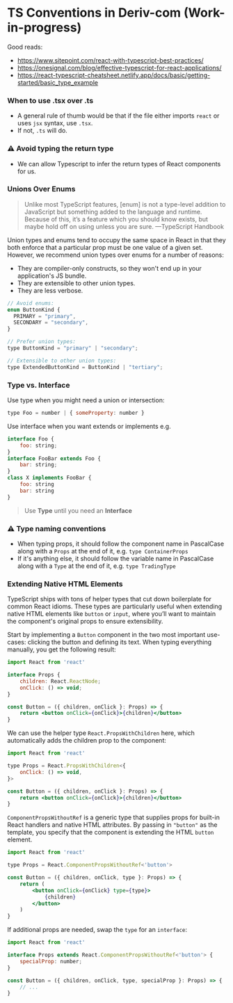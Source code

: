# TS Conventions in Deriv-com (Work-in-progress)

Good reads:

-   https://www.sitepoint.com/react-with-typescript-best-practices/
-   https://onesignal.com/blog/effective-typescript-for-react-applications/
-   https://react-typescript-cheatsheet.netlify.app/docs/basic/getting-started/basic_type_example

### When to use .tsx over .ts

-   A general rule of thumb would be that if the file either imports `react` or uses `jsx` syntax, use `.tsx`.
-   If not, `.ts` will do.

### ⚠️ Avoid typing the return type

-   We can allow Typescript to infer the return types of React components for us.

### Unions Over Enums

> Unlike most TypeScript features, [enum] is not a type-level addition to JavaScript but something added to the language and runtime. Because of this, it’s a feature which you should know exists, but maybe hold off on using unless you are sure.
> —TypeScript Handbook

Union types and enums tend to occupy the same space in React in that they both enforce that a particular prop must be one value of a given set. However, we recommend union types over enums for a number of reasons:

-   They are compiler-only constructs, so they won't end up in your application's JS bundle.
-   They are extensible to other union types.
-   They are less verbose.

```jsx
// Avoid enums:
enum ButtonKind {
  PRIMARY = "primary",
  SECONDARY = "secondary",
}

// Prefer union types:
type ButtonKind = "primary" | "secondary";

// Extensible to other union types:
type ExtendedButtonKind = ButtonKind | "tertiary";
```

### Type vs. Interface

Use type when you might need a union or intersection:

```jsx
type Foo = number | { someProperty: number }
```

Use interface when you want extends or implements e.g.

```jsx
interface Foo {
    foo: string;
}
interface FooBar extends Foo {
    bar: string;
}
class X implements FooBar {
    foo: string
    bar: string
}
```

> Use **Type** until you need an **Interface**

### ⚠️ Type naming conventions

-   When typing props, it should follow the component name in PascalCase along with a `Props` at the end of it, e.g. `type ContainerProps`
-   If it's anything else, it should follow the variable name in PascalCase along with a `Type` at the end of it, e.g. `type TradingType`

### Extending Native HTML Elements

TypeScript ships with tons of helper types that cut down boilerplate for common React idioms. These types are particularly useful when extending native HTML elements like `button` or `input`, where you’ll want to maintain the component's original props to ensure extensibility.

Start by implementing a `Button` component in the two most important use-cases: clicking the button and defining its text. When typing everything manually, you get the following result:

```jsx
import React from 'react'

interface Props {
    children: React.ReactNode;
    onClick: () => void;
}

const Button = ({ children, onClick }: Props) => {
    return <button onClick={onClick}>{children}</button>
}
```

We can use the helper type `React.PropsWithChildren` here, which automatically adds the children prop to the component:

```jsx
import React from 'react'

type Props = React.PropsWithChildren<{
    onClick: () => void,
}>

const Button = ({ children, onClick }: Props) => {
    return <button onClick={onClick}>{children}</button>
}
```

`ComponentPropsWithoutRef` is a generic type that supplies props for built-in React handlers and native HTML attributes. By passing in `"button"` as the template, you specify that the component is extending the HTML `button` element.

```jsx
import React from 'react'

type Props = React.ComponentPropsWithoutRef<'button'>

const Button = ({ children, onClick, type }: Props) => {
    return (
        <button onClick={onClick} type={type}>
            {children}
        </button>
    )
}
```

If additional props are needed, swap the `type` for an `interface`:

```jsx
import React from 'react'

interface Props extends React.ComponentPropsWithoutRef<'button'> {
    specialProp: number;
}

const Button = ({ children, onClick, type, specialProp }: Props) => {
    // ...
}
```
